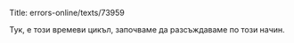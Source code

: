 Title: errors-online/texts/73959

Тук, е този времеви цикъл, започваме да разсъждаваме по този начин.
